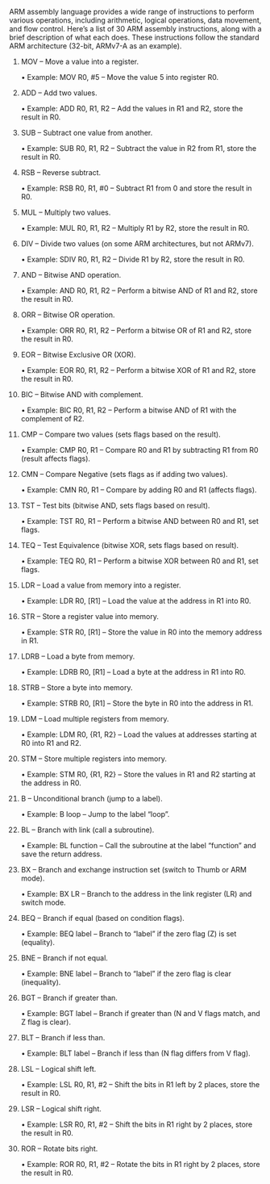 ARM assembly language provides a wide range of instructions to perform various operations, including arithmetic, logical operations, data movement, and flow control. Here’s a list of 30 ARM assembly instructions, along with a brief description of what each does. These instructions follow the standard ARM architecture (32-bit, ARMv7-A as an example).

1. MOV – Move a value into a register.

	•	Example: MOV R0, #5 – Move the value 5 into register R0.

2. ADD – Add two values.

	•	Example: ADD R0, R1, R2 – Add the values in R1 and R2, store the result in R0.

3. SUB – Subtract one value from another.

	•	Example: SUB R0, R1, R2 – Subtract the value in R2 from R1, store the result in R0.

4. RSB – Reverse subtract.

	•	Example: RSB R0, R1, #0 – Subtract R1 from 0 and store the result in R0.

5. MUL – Multiply two values.

	•	Example: MUL R0, R1, R2 – Multiply R1 by R2, store the result in R0.

6. DIV – Divide two values (on some ARM architectures, but not ARMv7).

	•	Example: SDIV R0, R1, R2 – Divide R1 by R2, store the result in R0.

7. AND – Bitwise AND operation.

	•	Example: AND R0, R1, R2 – Perform a bitwise AND of R1 and R2, store the result in R0.

8. ORR – Bitwise OR operation.

	•	Example: ORR R0, R1, R2 – Perform a bitwise OR of R1 and R2, store the result in R0.

9. EOR – Bitwise Exclusive OR (XOR).

	•	Example: EOR R0, R1, R2 – Perform a bitwise XOR of R1 and R2, store the result in R0.

10. BIC – Bitwise AND with complement.

	•	Example: BIC R0, R1, R2 – Perform a bitwise AND of R1 with the complement of R2.

11. CMP – Compare two values (sets flags based on the result).

	•	Example: CMP R0, R1 – Compare R0 and R1 by subtracting R1 from R0 (result affects flags).

12. CMN – Compare Negative (sets flags as if adding two values).

	•	Example: CMN R0, R1 – Compare by adding R0 and R1 (affects flags).

13. TST – Test bits (bitwise AND, sets flags based on result).

	•	Example: TST R0, R1 – Perform a bitwise AND between R0 and R1, set flags.

14. TEQ – Test Equivalence (bitwise XOR, sets flags based on result).

	•	Example: TEQ R0, R1 – Perform a bitwise XOR between R0 and R1, set flags.

15. LDR – Load a value from memory into a register.

	•	Example: LDR R0, [R1] – Load the value at the address in R1 into R0.

16. STR – Store a register value into memory.

	•	Example: STR R0, [R1] – Store the value in R0 into the memory address in R1.

17. LDRB – Load a byte from memory.

	•	Example: LDRB R0, [R1] – Load a byte at the address in R1 into R0.

18. STRB – Store a byte into memory.

	•	Example: STRB R0, [R1] – Store the byte in R0 into the address in R1.

19. LDM – Load multiple registers from memory.

	•	Example: LDM R0, {R1, R2} – Load the values at addresses starting at R0 into R1 and R2.

20. STM – Store multiple registers into memory.

	•	Example: STM R0, {R1, R2} – Store the values in R1 and R2 starting at the address in R0.

21. B – Unconditional branch (jump to a label).

	•	Example: B loop – Jump to the label “loop”.

22. BL – Branch with link (call a subroutine).

	•	Example: BL function – Call the subroutine at the label “function” and save the return address.

23. BX – Branch and exchange instruction set (switch to Thumb or ARM mode).

	•	Example: BX LR – Branch to the address in the link register (LR) and switch mode.

24. BEQ – Branch if equal (based on condition flags).

	•	Example: BEQ label – Branch to “label” if the zero flag (Z) is set (equality).

25. BNE – Branch if not equal.

	•	Example: BNE label – Branch to “label” if the zero flag is clear (inequality).

26. BGT – Branch if greater than.

	•	Example: BGT label – Branch if greater than (N and V flags match, and Z flag is clear).

27. BLT – Branch if less than.

	•	Example: BLT label – Branch if less than (N flag differs from V flag).

28. LSL – Logical shift left.

	•	Example: LSL R0, R1, #2 – Shift the bits in R1 left by 2 places, store the result in R0.

29. LSR – Logical shift right.

	•	Example: LSR R0, R1, #2 – Shift the bits in R1 right by 2 places, store the result in R0.

30. ROR – Rotate bits right.

	•	Example: ROR R0, R1, #2 – Rotate the bits in R1 right by 2 places, store the result in R0.